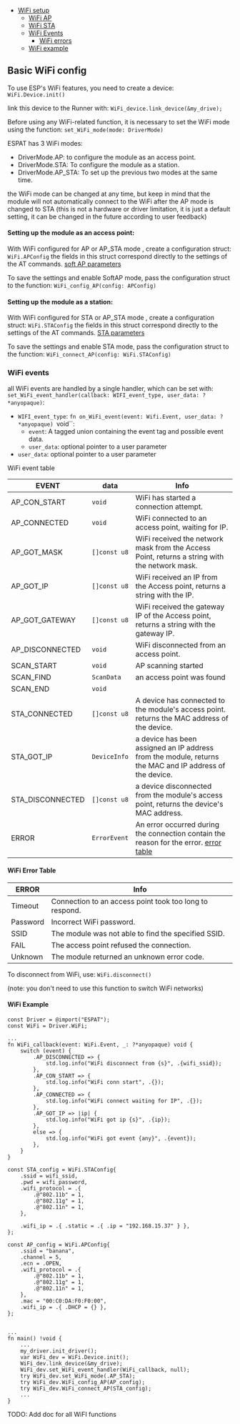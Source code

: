 - [WiFi setup](#basic-wifi-config)
    - [WiFi AP](#setting-up-the-module-as-an-access-point)
    - [WiFi STA](#setting-up-the-module-as-a-station)
    - [WiFi Events](#wifi-events)
        - [WiFi errors](#wifi-error-table)
    - [WiFi example](#wifi-example)


## Basic WiFi config

To use ESP's WiFi features, you need to create a device: `WiFi.Device.init()` 

link this device to the Runner with: `WiFi_device.link_device(&my_drive);`

Before using any WiFi-related function, it is necessary to set the WiFi mode using the function: `set_WiFi_mode(mode: DriverMode)`

ESPAT has 3 WiFi modes:   
- DriverMode.AP: to configure the module as an access point.  
- DriverMode.STA: To configure the module as a station.  
- DriverMode.AP_STA: To set up the previous two modes at the same time.

the WiFi mode can be changed at any time, but keep in mind that the module will not automatically connect to the WiFi after the AP mode is changed to STA (this is not a hardware or driver limitation, it is just a default setting, it can be changed in the future according to user feedback)

#### Setting up the module as an access point:
With WiFi configured for AP or AP_STA mode , create a configuration struct: `WiFi.APConfig`
the fields in this struct correspond directly to the settings of the AT commands. [soft AP parameters](https://docs.espressif.com/projects/esp-at/en/release-v4.0.0.0/esp32/AT_Command_Set/Wi-Fi_AT_Commands.html#id28)

To save the settings and enable SoftAP mode, pass the configuration struct to the function: `WiFi_config_AP(config: APConfig)`

#### Setting up the module as a station:
With WiFi configured for STA or AP_STA mode , create a configuration struct: `WiFi.STAConfig`
the fields in this struct correspond directly to the settings of the AT commands. [STA parameters](https://docs.espressif.com/projects/esp-at/en/release-v4.0.0.0/esp32/AT_Command_Set/Wi-Fi_AT_Commands.html#id11)

To save the settings and enable STA mode, pass the configuration struct to the function: `WiFi_connect_AP(config: WiFi.STAConfig)`

### WiFi events

all WiFi events are handled by a single handler, which can be set with: `set_WiFi_event_handler(callback: WIFI_event_type, user_data: ?*anyopaque)`:

- `WIFI_event_type`: `fn on_WiFi_event(event: Wifi.Event, user_data: ?*anyopaque) `void``:
    - `event`: A tagged union containing the event tag and possible event data.
    - `user_data`: optional pointer to a user parameter
- `user_data`: optional pointer to a user parameter

WiFi event table

| **EVENT**   | **data** | **Info**        |
|------------|-------------|------------------------|
|AP_CON_START|`void`|WiFi has started a connection attempt.|
|AP_CONNECTED|`void`|WiFi connected to an access point, waiting for IP.|
|AP_GOT_MASK|`[]const u8`|WiFi received the network mask from the Access Point, returns a string with the network mask.|
|AP_GOT_IP|`[]const u8`|WiFi received an IP from the Access point, returns a string with the IP.|
|AP_GOT_GATEWAY|`[]const u8`|WiFi received the gateway IP of the Access point, returns a string with the gateway IP.|
|AP_DISCONNECTED|`void`|WiFi disconnected from an access point.|
|SCAN_START| `void` | AP scanning started|
|SCAN_FIND| `ScanData` |an access point was found|
|SCAN_END| `void` | |AP scanning has finished|
|STA_CONNECTED|`[]const u8`|A device has connected to the module's access point. returns the MAC address of the device.|
|STA_GOT_IP|`DeviceInfo`|a device has been assigned an IP address from the module, returns the MAC and IP address of the device.|
|STA_DISCONNECTED|`[]const u8`| a device disconnected from the module's access point, returns the device's MAC address.|
|ERROR|`ErrorEvent`|An error occurred during the connection contain the reason for the error. [error table](#wifi-error-table)| 

#### WiFi Error Table
| **ERROR**  | **Info**|
|------------|---------|
|Timeout| Connection to an access point took too long to respond.|
|Password|Incorrect WiFi password.|
|SSID| The module was not able to find the specified SSID.|
|FAIL| The access point refused the connection.|
|Unknown| The module returned an unknown error code.|

To disconnect from WiFi, use: `WiFi.disconnect()`

(note: you don't need to use this function to switch WiFi networks)

#### WiFi Example
```zig
const Driver = @import("ESPAT");
const WiFi = Driver.WiFi;

...
fn WiFi_callback(event: WiFi.Event, _: ?*anyopaque) void {
    switch (event) {
        .AP_DISCONNECTED => {
            std.log.info("WiFi disconnect from {s}", .{wifi_ssid});
        },
        .AP_CON_START => {
            std.log.info("WiFi conn start", .{});
        },
        .AP_CONNECTED => {
            std.log.info("WiFi connect waiting for IP", .{});
        },
        .AP_GOT_IP => |ip| {
            std.log.info("WiFi got ip {s}", .{ip});
        },
        else => {
            std.log.info("WiFi got event {any}", .{event});
        },
    }
}

const STA_config = WiFi.STAConfig{
    .ssid = wifi_ssid,
    .pwd = wifi_password,
    .wifi_protocol = .{
        .@"802.11b" = 1,
        .@"802.11g" = 1,
        .@"802.11n" = 1,
    },

    .wifi_ip = .{ .static = .{ .ip = "192.168.15.37" } },
};

const AP_config = WiFi.APConfig{
    .ssid = "banana",
    .channel = 5,
    .ecn = .OPEN,
    .wifi_protocol = .{
        .@"802.11b" = 1,
        .@"802.11g" = 1,
        .@"802.11n" = 1,
    },
    .mac = "00:C0:DA:F0:F0:00",
    .wifi_ip = .{ .DHCP = {} },
};


...
fn main() !void {
    ...
    my_driver.init_driver();
    var WiFi_dev = WiFi.Device.init();
    WiFi_dev.link_device(&my_drive);
    WiFi_dev.set_WiFi_event_handler(WiFi_callback, null);
    try WiFi_dev.set_WiFi_mode(.AP_STA);
    try WiFi_dev.WiFi_config_AP(AP_config);
    try WiFi_dev.WiFi_connect_AP(STA_config);
    ...
}
```

TODO: Add doc for all WiFI functions